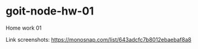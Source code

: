 # goit-node-hw-01

Home work 01

Link screenshots: https://monosnap.com/list/643adcfc7b8012ebaebaf8a8
